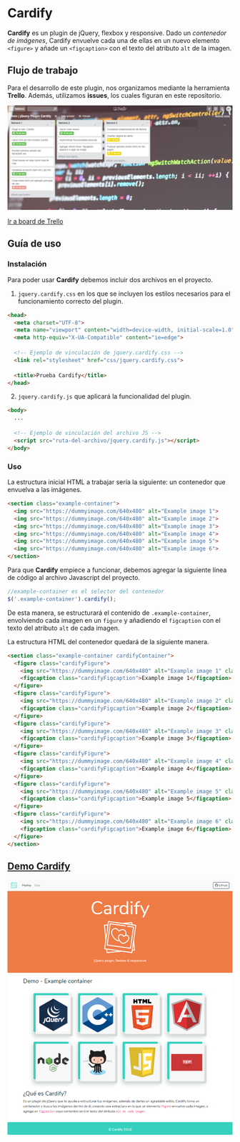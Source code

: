 # Cardify

**Cardify** es un plugin de jQuery, flexbox y responsive. Dado un _contenedor de imágenes_, Cardify envuelve cada una de ellas en un nuevo elemento `<figure>` y añade un `<figcaption>` con el texto del atributo `alt` de la imagen.

## Flujo de trabajo

Para el desarrollo de este plugin, nos organizamos mediante la herramienta **Trello**. Además, utilizamos **issues**, los cuales figuran en este repositorio.

![](public/assets/docs/trello.png)

[Ir a board de Trello](https://trello.com/b/v9PCgmS2/reto-jquery-plugin-cardify)

## Guía de uso

### Instalación

Para poder usar **Cardify** debemos incluir dos archivos en el proyecto.

1. `jquery.cardify.css` en los que se incluyen los estilos necesarios para el funcionamiento correcto del plugin.

```html
<head>
  <meta charset="UTF-8">
  <meta name="viewport" content="width=device-width, initial-scale=1.0">
  <meta http-equiv="X-UA-Compatible" content="ie=edge">

  <!-- Ejemplo de vinculación de jquery.cardify.css -->
  <link rel="stylesheet" href="css/jquery.cardify.css">

  <title>Prueba Cardify</title>
</head>
```
2. `jquery.cardify.js` que aplicará la funcionalidad del plugin.

```html
<body>
  ...

  <!-- Ejemplo de vinculación del archivo JS -->
  <script src="ruta-del-archivo/jquery.cardify.js"></script>
</body>
```

### Uso

La estructura inicial HTML a trabajar sería la siguiente: un contenedor que envuelva a las imágenes.

```html
<section class="example-container">
  <img src="https://dummyimage.com/640x480" alt="Example image 1">
  <img src="https://dummyimage.com/640x480" alt="Example image 2">
  <img src="https://dummyimage.com/640x480" alt="Example image 3">
  <img src="https://dummyimage.com/640x480" alt="Example image 4">
  <img src="https://dummyimage.com/640x480" alt="Example image 5">
  <img src="https://dummyimage.com/640x480" alt="Example image 6">
</section>
```

Para que **Cardify** empiece a funcionar, debemos agregar la siguiente línea de código al archivo Javascript del proyecto.

```js
//example-container es el selector del contenedor 
$('.example-container').cardify();
```
De esta manera, se estructurará el contenido de `.example-container`, envolviendo cada imagen en un `figure` y añadiendo el `figcaption` con el texto del atributo `alt` de cada imagen.

La estructura HTML del contenedor quedará de la siguiente manera.

```html
<section class="example-container cardifyContainer">
  <figure class="cardifyFigure">
    <img src="https://dummyimage.com/640x480" alt="Example image 1" class="cardifyImage">
    <figcaption class="cardifyFigcaption">Example image 1</figcaption>
  </figure>
  <figure class="cardifyFigure">
    <img src="https://dummyimage.com/640x480" alt="Example image 2" class="cardifyImage">
    <figcaption class="cardifyFigcaption">Example image 2</figcaption>
  </figure>
  <figure class="cardifyFigure">
    <img src="https://dummyimage.com/640x480" alt="Example image 3" class="cardifyImage">
    <figcaption class="cardifyFigcaption">Example image 3</figcaption>
  </figure>
  <figure class="cardifyFigure">
    <img src="https://dummyimage.com/640x480" alt="Example image 4" class="cardifyImage">
    <figcaption class="cardifyFigcaption">Example image 4</figcaption>
  </figure>
  <figure class="cardifyFigure">
    <img src="https://dummyimage.com/640x480" alt="Example image 5" class="cardifyImage">
    <figcaption class="cardifyFigcaption">Example image 5</figcaption>
  </figure>
  <figure class="cardifyFigure">
    <img src="https://dummyimage.com/640x480" alt="Example image 6" class="cardifyImage">
    <figcaption class="cardifyFigcaption">Example image 6</figcaption>
  </figure>
</section>
```

## [Demo Cardify](https://nefelijm.github.io/cardify/public/)

![](public/assets/docs/cardify-home.png)

